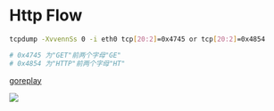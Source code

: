 # Http Flow

```bash
tcpdump -XvvennSs 0 -i eth0 tcp[20:2]=0x4745 or tcp[20:2]=0x4854

# 0x4745 为"GET"前两个字母"GE"
# 0x4854 为"HTTP"前两个字母"HT"
```

[goreplay](https://github.com/buger/goreplay)

![](../../.vuepress/public/go-replay.jpg)